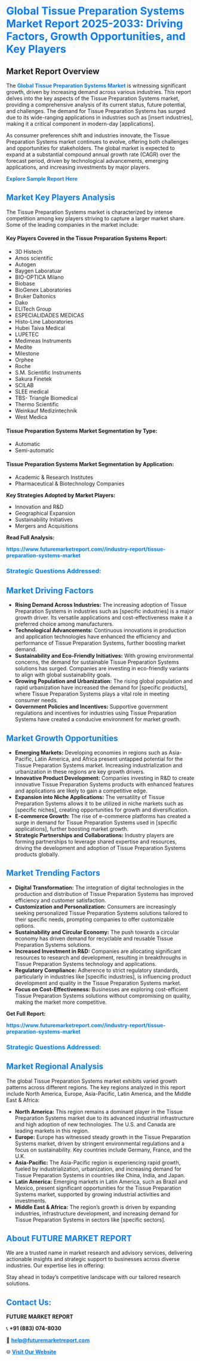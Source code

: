 <h1 style="color: #007BFF;">Global Tissue Preparation Systems Market Report 2025-2033: Driving Factors, Growth Opportunities, and Key Players</h1>

<section id="overview">
<h2>Market Report Overview</h2>
<p>The <a href="https://www.futuremarketreport.com//industry-report/tissue-preparation-systems-market" style="color: #007BFF; text-decoration: none;"><strong>Global Tissue Preparation Systems Market</strong></a> is witnessing significant growth, driven by increasing demand across various industries. This report delves into the key aspects of the Tissue Preparation Systems market, providing a comprehensive analysis of its current status, future potential, and challenges. The demand for Tissue Preparation Systems has surged due to its wide-ranging applications in industries such as [insert industries], making it a critical component in modern-day [applications].</p>
<p>As consumer preferences shift and industries innovate, the Tissue Preparation Systems market continues to evolve, offering both challenges and opportunities for stakeholders. The global market is expected to expand at a substantial compound annual growth rate (CAGR) over the forecast period, driven by technological advancements, emerging applications, and increasing investments by major players.</p>
</section>

<section id="overview">
<p><a href="https://www.futuremarketreport.com//request-sample/reportId=48911" style="color: #007BFF; text-decoration: none;"><strong>Explore Sample Report Here</strong></a></p>
</section>

<section id="key-players">
<h2 style="color: #007BFF;">Market Key Players Analysis</h2>
<p>The Tissue Preparation Systems market is characterized by intense competition among key players striving to capture a larger market share. Some of the leading companies in the market include:</p>
<h4>Key Players Covered in the Tissue Preparation Systems Report:</h4>
<ul><li>3D Histech</li><li>Amos scientific</li><li>Autogen</li><li>Baygen Laboratuar</li><li>BIO-OPTICA Milano</li><li>Biobase</li><li>BioGenex Laboratories</li><li>Bruker Daltonics</li><li>Dako</li><li>ELITech Group</li><li>ESPECIALIDADES MEDICAS</li><li>Histo-Line Laboratories</li><li>Hubei Taiva Medical</li><li>LUPETEC</li><li>Medimeas Instruments</li><li>Medite</li><li>Milestone</li><li>Orphee</li><li>Roche</li><li>S.M. Scientific Instruments</li><li>Sakura Finetek</li><li>SCILAB</li><li>SLEE medical</li><li>TBS- Triangle Biomedical</li><li>Thermo Scientific</li><li>Weinkauf Medizintechnik</li><li>West Medica</li></ul>
<h4>Tissue Preparation Systems Market Segmentation by Type:</h4>
<ul><li>Automatic</li><li>Semi-automatic</li></ul>

<h4>Tissue Preparation Systems Market Segmentation by Application:</h4>
<ul><li>Academic &amp; Research Institutes</li><li>Pharmaceutical &amp; Biotechnology Companies</li></ul>
<p><strong>Key Strategies Adopted by Market Players:</strong></p>
<ul>
<li>Innovation and R&D</li>
<li>Geographical Expansion</li>
<li>Sustainability Initiatives</li>
<li>Mergers and Acquisitions</li>
</ul>
</section>

<section>
<p><strong>Read Full Analysis: </strong></p><a href="https://www.futuremarketreport.com//industry-report/tissue-preparation-systems-market" style="color: #007BFF; text-decoration: none;"><strong>https://www.futuremarketreport.com//industry-report/tissue-preparation-systems-market</strong></a>
<h3 style="color: #007BFF;">Strategic Questions Addressed:</h3>
</section>

<section id="driving-factors">
<h2 style="color: #007BFF;">Market Driving Factors</h2>
<ul>
<li><strong>Rising Demand Across Industries:</strong> The increasing adoption of Tissue Preparation Systems in industries such as [specific industries] is a major growth driver. Its versatile applications and cost-effectiveness make it a preferred choice among manufacturers.</li>
<li><strong>Technological Advancements:</strong> Continuous innovations in production and application technologies have enhanced the efficiency and performance of Tissue Preparation Systems, further boosting market demand.</li>
<li><strong>Sustainability and Eco-Friendly Initiatives:</strong> With growing environmental concerns, the demand for sustainable Tissue Preparation Systems solutions has surged. Companies are investing in eco-friendly variants to align with global sustainability goals.</li>
<li><strong>Growing Population and Urbanization:</strong> The rising global population and rapid urbanization have increased the demand for [specific products], where Tissue Preparation Systems plays a vital role in meeting consumer needs.</li>
<li><strong>Government Policies and Incentives:</strong> Supportive government regulations and incentives for industries using Tissue Preparation Systems have created a conducive environment for market growth.</li>
</ul>
</section>

<section id="growth-opportunities">
<h2 style="color: #007BFF;">Market Growth Opportunities</h2>
<ul>
<li><strong>Emerging Markets:</strong> Developing economies in regions such as Asia-Pacific, Latin America, and Africa present untapped potential for the Tissue Preparation Systems market. Increasing industrialization and urbanization in these regions are key growth drivers.</li>
<li><strong>Innovative Product Development:</strong> Companies investing in R&D to create innovative Tissue Preparation Systems products with enhanced features and applications are likely to gain a competitive edge.</li>
<li><strong>Expansion into Niche Applications:</strong> The versatility of Tissue Preparation Systems allows it to be utilized in niche markets such as [specific niches], creating opportunities for growth and diversification.</li>
<li><strong>E-commerce Growth:</strong> The rise of e-commerce platforms has created a surge in demand for Tissue Preparation Systems used in [specific applications], further boosting market growth.</li>
<li><strong>Strategic Partnerships and Collaborations:</strong> Industry players are forming partnerships to leverage shared expertise and resources, driving the development and adoption of Tissue Preparation Systems products globally.</li>
</ul>
</section>

<section id="trending-factors">
<h2 style="color: #007BFF;">Market Trending Factors</h2>
<ul>
<li><strong>Digital Transformation:</strong> The integration of digital technologies in the production and distribution of Tissue Preparation Systems has improved efficiency and customer satisfaction.</li>
<li><strong>Customization and Personalization:</strong> Consumers are increasingly seeking personalized Tissue Preparation Systems solutions tailored to their specific needs, prompting companies to offer customizable options.</li>
<li><strong>Sustainability and Circular Economy:</strong> The push towards a circular economy has driven demand for recyclable and reusable Tissue Preparation Systems solutions.</li>
<li><strong>Increased Investment in R&D:</strong> Companies are allocating significant resources to research and development, resulting in breakthroughs in Tissue Preparation Systems technology and applications.</li>
<li><strong>Regulatory Compliance:</strong> Adherence to strict regulatory standards, particularly in industries like [specific industries], is influencing product development and quality in the Tissue Preparation Systems market.</li>
<li><strong>Focus on Cost-Effectiveness:</strong> Businesses are exploring cost-efficient Tissue Preparation Systems solutions without compromising on quality, making the market more competitive.</li>
</ul>
</section>

<section>
<p><strong>Get Full Report: </strong></p><a href="https://www.futuremarketreport.com//industry-report/tissue-preparation-systems-market" style="color: #007BFF; text-decoration: none;"><strong>https://www.futuremarketreport.com//industry-report/tissue-preparation-systems-market</strong></a>
<h3 style="color: #007BFF;">Strategic Questions Addressed:</h3>
</section>


<section id="regional-analysis">
<h2 style="color: #007BFF;">Market Regional Analysis</h2>
<p>The global Tissue Preparation Systems market exhibits varied growth patterns across different regions. The key regions analyzed in this report include North America, Europe, Asia-Pacific, Latin America, and the Middle East & Africa:</p>
<ul>
<li><strong>North America:</strong> This region remains a dominant player in the Tissue Preparation Systems market due to its advanced industrial infrastructure and high adoption of new technologies. The U.S. and Canada are leading markets in this region.</li>
<li><strong>Europe:</strong> Europe has witnessed steady growth in the Tissue Preparation Systems market, driven by stringent environmental regulations and a focus on sustainability. Key countries include Germany, France, and the U.K.</li>
<li><strong>Asia-Pacific:</strong> The Asia-Pacific region is experiencing rapid growth, fueled by industrialization, urbanization, and increasing demand for Tissue Preparation Systems in countries like China, India, and Japan.</li>
<li><strong>Latin America:</strong> Emerging markets in Latin America, such as Brazil and Mexico, present significant opportunities for the Tissue Preparation Systems market, supported by growing industrial activities and investments.</li>
<li><strong>Middle East & Africa:</strong> The region’s growth is driven by expanding industries, infrastructure development, and increasing demand for Tissue Preparation Systems in sectors like [specific sectors].</li>
</ul>
</section>

<footer>
<h2 style="color: #007BFF;">About FUTURE MARKET REPORT</h2>
<p>We are a trusted name in market research and advisory services, delivering actionable insights and strategic support to businesses across diverse industries. Our expertise lies in offering:</p>

<p>Stay ahead in today’s competitive landscape with our tailored research solutions.</p>

<h2 style="color: #007BFF;">Contact Us:</h2>
<p><strong>FUTURE MARKET REPORT</strong></p>
<p>📞 <strong>+91 (883) 074-8030</strong></p>
<p>📧 <strong><a href="mailto:help@futuremarketreport.com" style="color: #007BFF;">help@futuremarketreport.com</a></strong></p>
<p>🌐 <strong><a href="https://www.futuremarketreport.com/" style="color: #007BFF;">Visit Our Website</a></strong></p>
</footer>